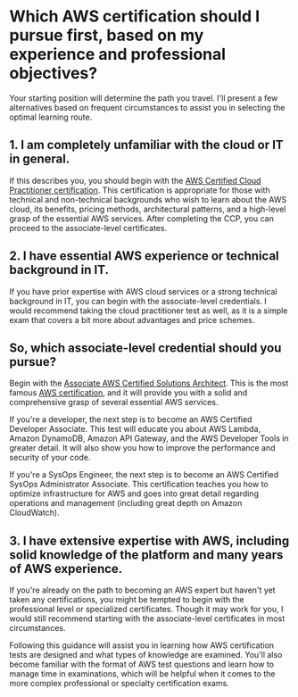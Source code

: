 # Which AWS certification should I pursue first, based on my experience and professional objectives?

Your starting position will determine the path you travel. I'll present a few alternatives based on frequent circumstances to assist you in selecting the optimal learning route.

## 1. I am completely unfamiliar with the cloud or IT in general.

If this describes you, you should begin with the [AWS Certified Cloud Practitioner certification]. This certification is appropriate for those with technical and non-technical backgrounds who wish to learn about the AWS cloud, its benefits, pricing methods, architectural patterns, and a high-level grasp of the essential AWS services. After completing the CCP, you can proceed to the associate-level certificates.

[//]: # (Any comments)

[AWS Certified Cloud Practitioner certification]: <https://www.netcomlearning.com/certification/aws-certified-cloud-practitioner/787/?advid=1356>

## 2. I have essential AWS experience or technical background in IT.

If you have prior expertise with AWS cloud services or a strong technical background in IT, you can begin with the associate-level credentials. I would recommend taking the cloud practitioner test as well, as it is a simple exam that covers a bit more about advantages and price schemes.

## So, which associate-level credential should you pursue?

Begin with the [Associate AWS Certified Solutions Architect]. This is the most famous [AWS certification], and it will provide you with a solid and comprehensive grasp of several essential AWS services.

[//]: # (Any comments)

[Associate AWS Certified Solutions Architect]: <https://www.netcomlearning.com/certification/aws-certified-solutions-architect-associate/599/?advid=1356>

[//]: # (Any comments)

[AWS certification]: <https://www.netcomlearning.com/certification/aws-certified-solutions-architect-associate/599/?advid=1356>


If you're a developer, the next step is to become an AWS Certified Developer Associate. This test will educate you about AWS Lambda, Amazon DynamoDB, Amazon API Gateway, and the AWS Developer Tools in greater detail. It will also show you how to improve the performance and security of your code.

If you're a SysOps Engineer, the next step is to become an AWS Certified SysOps Administrator Associate. This certification teaches you how to optimize infrastructure for AWS and goes into great detail regarding operations and management (including great depth on Amazon CloudWatch).

## 3. I have extensive expertise with AWS, including solid knowledge of the platform and many years of AWS experience.

If you're already on the path to becoming an AWS expert but haven't yet taken any certifications, you might be tempted to begin with the professional level or specialized certificates. Though it may work for you, I would still recommend starting with the associate-level certificates in most circumstances.

Following this guidance will assist you in learning how AWS certification tests are designed and what types of knowledge are examined. You'll also become familiar with the format of AWS test questions and learn how to manage time in examinations, which will be helpful when it comes to the more complex professional or specialty certification exams.
